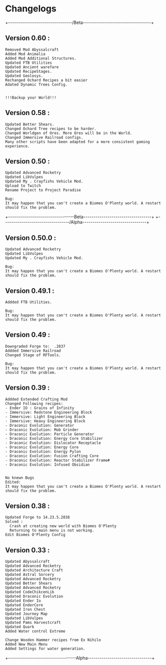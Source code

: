 # Changelogs
+--------------------------------/Beta----------------------------------+
## Version 0.60 :
```
Removed Mod Abyssalcraft
Added Mod Animalia
Added Mod Additional Structures.
Updated FTB Utilities
Updated Ancient warefare
Updated RecipeStages.
Updated Geolosys.
Rechanged Ochard Recipes a bit easier
Adated Dynamic Trees Config.


!!!Backup your World!!!
```

## Version 0.58 :
```
Updated Better Shears.
Changed Ochard Tree recipes to be harder.
Changed Worldgen of Ores. More Ores will be in the World.
Changed Immersive Railroad configs.
Many other scripts have been adapted for a more consistent gaming experience.
```
## Version 0.50 :
```
Updated Advanced Rocketry
Updated LibVulpes
Updated My . Crayfishs Vehicle Mod.
Upload to Twitch
Rename Project to Project Paradise

Bug:
It may happen that you can't create a Biomes O'Plenty world. A restart should fix the problem.
```
+---------------------------------Beta----------------------------------+
+---------------------------------/Alpha--------------------------------+
## Version 0.50.0 :
```
Updated Advanced Rocketry
Updated LibVulpes
Updated My . Crayfishs Vehicle Mod.

Bug:
It may happen that you can't create a Biomes O'Plenty world. A restart should fix the problem.
```
## Version 0.49.1 :
```
Addded FTB Utilities.

Bug:
It may happen that you can't create a Biomes O'Plenty world. A restart should fix the problem.
```

## Version 0.49 :
```
Downgraded Forge to:  .2837
Addded Immersive Railroad
Changed Stage of RFTools.

Bug:
It may happen that you can't create a Biomes O'Plenty world. A restart should fix the problem.
```

## Version 0.39 :
```
Addded Extended Crafting Mod
Changed Following recipes:
- Ender IO : Grains of Infinity
- Immersive: Redstone Engineering Block
- Immersive: Light Engineering Block
- Immersive: Heavy Engineering Block
- Draconic Evolution: Generator
- Draconic Evolution: Mob Grinder
- Draconic Evolution: Particle Generator
- Draconic Evolution: Energy Core Stabilizer
- Draconic Evolution: Dislocator Receptacle
- Draconic Evolution: Energy Core
- Draconic Evolution: Energy Pylon
- Draconic Evolution: Fusion Crafting Core
- Draconic Evolution: Reactor Stabilizer Frame#
- Draconic Evolution: Infused Obsidian


No knewn Bugs
Edited: 
It may happen that you can't create a Biomes O'Plenty world. A restart should fix the problem.
```

## Version 0.38 :
```
Updated Forge to 14.23.5.2838
Solved : 
  Crash at creating new world with Biomes O'Plenty
  Returning to main menu is not working.
Edit Biomes O'Plenty Config   
```
## Version 0.33 :
```
Updated Abyssalcraft 
Updated Advanced Rocketry
Updated Architecture Craft
Updated Astral Sorcery
Updated Advanced Rocketry
Updated Better Shears
Updated Advanced Rocketry
Updated CodeChikcenLib
Updated Draconic Evolution
Updated Ender Io
Updated EnderCore
Updated Iron Chest
Updated Journey Map
Updated LibVulpes
Updated Pams Harvestcraft
Updated Quark
Added Water control Extreme

Change Wooden Hammer recipes from Ex Nihilo
Added New Main Menu
Added Settings for water generation.
```

+----------------------------------Alpha--------------------------------+
